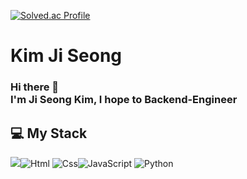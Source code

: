 

[![Solved.ac Profile](http://mazassumnida.wtf/api/v2/generate_badge?boj=lears98)](https://solved.ac/lears98/)

# Kim Ji Seong
### Hi there 👋 </br>I'm Ji Seong Kim, I hope to Backend-Engineer

## 💻 My Stack
<img src="https://img.shields.io/badge/Spring%20Boot-6DB33F?style=for-the-badge&logo=Spring%20Boot&logoColor=black"/><img alt="Html" src ="https://img.shields.io/badge/HTML5-E34F26.svg?&style=for-the-badge&logo=HTML5&logoColor=white"/>
<img alt="Css" src ="https://img.shields.io/badge/CSS3-1572B6.svg?&style=for-the-badge&logo=CSS3&logoColor=white"/><img alt="JavaScript" src ="https://img.shields.io/badge/JavaScriipt-F7DF1E.svg?&style=for-the-badge&logo=JavaScript&logoColor=black"/> 
<img alt="Python" src ="https://img.shields.io/badge/Python-3776AB.svg?&style=for-the-badge&logo=Python&logoColor=white"/> 

